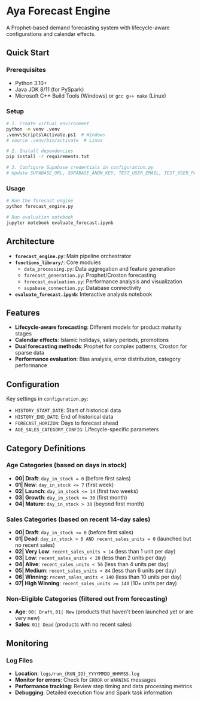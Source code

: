 # Aya Forecast Engine

A Prophet-based demand forecasting system with lifecycle-aware configurations and calendar effects.

## Quick Start

### Prerequisites
- Python 3.10+
- Java JDK 8/11 (for PySpark)
- Microsoft C++ Build Tools (Windows) or `gcc g++ make` (Linux)

### Setup
```bash
# 1. Create virtual environment
python -m venv .venv
.venv\Scripts\Activate.ps1  # Windows
# source .venv/bin/activate  # Linux

# 2. Install dependencies
pip install -r requirements.txt

# 3. Configure Supabase credentials in configuration.py
# Update SUPABASE_URL, SUPABASE_ANON_KEY, TEST_USER_EMAIL, TEST_USER_PASSWORD
```

### Usage
```bash
# Run the forecast engine
python forecast_engine.py

# Run evaluation notebook
jupyter notebook evaluate_forecast.ipynb
```

## Architecture

- **`forecast_engine.py`**: Main pipeline orchestrator
- **`functions_library/`**: Core modules
  - `data_processing.py`: Data aggregation and feature generation
  - `forecast_generation.py`: Prophet/Croston forecasting
  - `forecast_evaluation.py`: Performance analysis and visualization
  - `supabase_connection.py`: Database connectivity
- **`evaluate_forecast.ipynb`**: Interactive analysis notebook

## Features

- **Lifecycle-aware forecasting**: Different models for product maturity stages
- **Calendar effects**: Islamic holidays, salary periods, promotions
- **Dual forecasting methods**: Prophet for complex patterns, Croston for sparse data
- **Performance evaluation**: Bias analysis, error distribution, category performance

## Configuration

Key settings in `configuration.py`:
- `HISTORY_START_DATE`: Start of historical data
- `HISTORY_END_DATE`: End of historical data  
- `FORECAST_HORIZON`: Days to forecast ahead
- `AGE_SALES_CATEGORY_CONFIG`: Lifecycle-specific parameters

## Category Definitions

### Age Categories (based on days in stock)
- **00| Draft**: `day_in_stock = 0` (before first sales)
- **01| New**: `day_in_stock <= 7` (first week)
- **02| Launch**: `day_in_stock <= 14` (first two weeks)
- **03| Growth**: `day_in_stock <= 30` (first month)
- **04| Mature**: `day_in_stock > 30` (beyond first month)

### Sales Categories (based on recent 14-day sales)
- **00| Draft**: `day_in_stock <= 0` (before first sales)
- **01| Dead**: `day_in_stock > 0 AND recent_sales_units = 0` (launched but no recent sales)
- **02| Very Low**: `recent_sales_units < 14` (less than 1 unit per day)
- **03| Low**: `recent_sales_units < 28` (less than 2 units per day)
- **04| Alive**: `recent_sales_units < 56` (less than 4 units per day)
- **05| Medium**: `recent_sales_units < 84` (less than 6 units per day)
- **06| Winning**: `recent_sales_units < 140` (less than 10 units per day)
- **07| High Winning**: `recent_sales_units >= 140` (10+ units per day)

### Non-Eligible Categories (filtered out from forecasting)
- **Age**: `00| Draft`, `01| New` (products that haven't been launched yet or are very new)
- **Sales**: `01| Dead` (products with no recent sales)

## Monitoring

### Log Files
- **Location**: `logs/run_{RUN_ID}_YYYYMMDD_HHMMSS.log`
- **Monitor for errors**: Check for `ERROR` or `WARNING` messages
- **Performance tracking**: Review step timing and data processing metrics
- **Debugging**: Detailed execution flow and Spark task information

